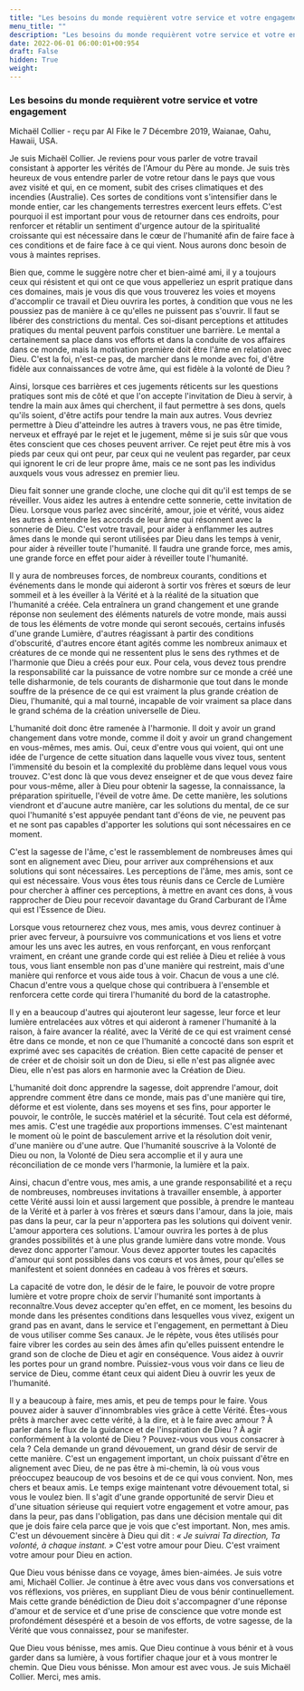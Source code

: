 ```yaml
---
title: "Les besoins du monde requièrent votre service et votre engagement"
menu_title: ""
description: "Les besoins du monde requièrent votre service et votre engagement"
date: 2022-06-01 06:00:01+00:954
draft: False
hidden: True
weight:
---
```

### Les besoins du monde requièrent votre service et votre engagement

Michaël Collier - reçu par Al Fike le 7 Décembre 2019, Waianae, Oahu, Hawaii, USA.

Je suis Michaël Collier. Je reviens pour vous parler de votre travail consistant à apporter les vérités de l'Amour du Père au monde. Je suis très heureux de vous entendre parler de votre retour dans le pays que vous avez visité et qui, en ce moment, subit des crises climatiques et des incendies (Australie). Ces sortes de conditions vont s'intensifier dans le monde entier, car les changements terrestres exercent leurs effets. C'est pourquoi il est important pour vous de retourner dans ces endroits, pour renforcer et rétablir un sentiment d'urgence autour de la spiritualité croissante qui est nécessaire dans le cœur de l'humanité afin de faire face à ces conditions et de faire face à ce qui vient. Nous aurons donc besoin de vous à maintes reprises.

Bien que, comme le suggère notre cher et bien-aimé ami, il y a toujours ceux qui résistent et qui ont ce que vous appelleriez un esprit pratique dans ces domaines, mais je vous dis que vous trouverez les voies et moyens d'accomplir ce travail et Dieu ouvrira les portes, à condition que vous ne les poussiez pas de manière à ce qu'elles ne puissent pas s'ouvrir. Il faut se libérer des constrictions du mental. Ces soi-disant perceptions et attitudes pratiques du mental peuvent parfois constituer une barrière. Le mental a certainement sa place dans vos efforts et dans la conduite de vos affaires dans ce monde, mais la motivation première doit être l'âme en relation avec Dieu. C'est la foi, n'est-ce pas, de marcher dans le monde avec foi, d'être fidèle aux connaissances de votre âme, qui est fidèle à la volonté de Dieu ?

Ainsi, lorsque ces barrières et ces jugements réticents sur les questions pratiques sont mis de côté et que l'on accepte l'invitation de Dieu à servir, à tendre la main aux âmes qui cherchent, il faut permettre à ses dons, quels qu'ils soient, d'être actifs pour tendre la main aux autres. Vous devriez permettre à Dieu d'atteindre les autres à travers vous, ne pas être timide, nerveux et effrayé par le rejet et le jugement, même si je suis sûr que vous êtes conscient que ces choses peuvent arriver. Ce rejet peut être mis à vos pieds par ceux qui ont peur, par ceux qui ne veulent pas regarder, par ceux qui ignorent le cri de leur propre âme, mais ce ne sont pas les individus auxquels vous vous adressez en premier lieu.

Dieu fait sonner une grande cloche, une cloche qui dit qu'il est temps de se réveiller. Vous aidez les autres à entendre cette sonnerie, cette invitation de Dieu. Lorsque vous parlez avec sincérité, amour, joie et vérité, vous aidez les autres à entendre les accords de leur âme qui résonnent avec la sonnerie de Dieu. C'est votre travail, pour aider à enflammer les autres âmes dans le monde qui seront utilisées par Dieu dans les temps à venir, pour aider à réveiller toute l'humanité. Il faudra une grande force, mes amis, une grande force en effet pour aider à réveiller toute l'humanité.

Il y aura de nombreuses forces, de nombreux courants, conditions et événements dans le monde qui aideront à sortir vos frères et sœurs de leur sommeil et à les éveiller à la Vérité et à la réalité de la situation que l'humanité a créée. Cela entraînera un grand changement et une grande réponse non seulement des éléments naturels de votre monde, mais aussi de tous les éléments de votre monde qui seront secoués, certains infusés d'une grande Lumière, d'autres réagissant à partir des conditions d'obscurité, d'autres encore étant agités comme les nombreux animaux et créatures de ce monde qui ne ressentent plus le sens des rythmes et de l'harmonie que Dieu a créés pour eux. Pour cela, vous devez tous prendre la responsabilité car la puissance de votre nombre sur ce monde a créé une telle disharmonie, de tels courants de disharmonie que tout dans le monde souffre de la présence de ce qui est vraiment la plus grande création de Dieu, l'humanité, qui a mal tourné, incapable de voir vraiment sa place dans le grand schéma de la création universelle de Dieu.

L'humanité doit donc être ramenée à l'harmonie. Il doit y avoir un grand changement dans votre monde, comme il doit y avoir un grand changement en vous-mêmes, mes amis. Oui, ceux d'entre vous qui voient, qui ont une idée de l'urgence de cette situation dans laquelle vous vivez tous, sentent l'immensité du besoin et la complexité du problème dans lequel vous vous trouvez. C'est donc là que vous devez enseigner et de que vous devez faire pour vous-même, aller à Dieu pour obtenir la sagesse, la connaissance, la préparation spirituelle, l'éveil de votre âme. De cette manière, les solutions viendront et d'aucune autre manière, car les solutions du mental, de ce sur quoi l'humanité s'est appuyée pendant tant d'éons de vie, ne peuvent pas et ne sont pas capables d'apporter les solutions qui sont nécessaires en ce moment.

C'est la sagesse de l'âme, c'est le rassemblement de nombreuses âmes qui sont en alignement avec Dieu, pour arriver aux compréhensions et aux solutions qui sont nécessaires. Les perceptions de l'âme, mes amis, sont ce qui est nécessaire. Vous vous êtes tous réunis dans ce Cercle de Lumière pour chercher à affiner ces perceptions, à mettre en avant ces dons, à vous rapprocher de Dieu pour recevoir davantage du Grand Carburant de l'Âme qui est l'Essence de Dieu.

Lorsque vous retournerez chez vous, mes amis, vous devrez continuer à prier avec ferveur, à poursuivre vos communications et vos liens et votre amour les uns avec les autres, en vous renforçant, en vous renforçant vraiment, en créant une grande corde qui est reliée à Dieu et reliée à vous tous, vous liant ensemble non pas d'une manière qui restreint, mais d'une manière qui renforce et vous aide tous à voir. Chacun de vous a une clé. Chacun d'entre vous a quelque chose qui contribuera à l'ensemble et renforcera cette corde qui tirera l'humanité du bord de la catastrophe.

Il y en a beaucoup d'autres qui ajouteront leur sagesse, leur force et leur lumière entrelacées aux vôtres et qui aideront à ramener l'humanité à la raison, à faire avancer la réalité, avec la Vérité de ce qui est vraiment censé être dans ce monde, et non ce que l'humanité a concocté dans son esprit et exprimé avec ses capacités de création. Bien cette capacité de penser et de créer et de choisir soit un don de Dieu, si elle n'est pas alignée avec Dieu, elle n'est pas alors en harmonie avec la Création de Dieu.

L'humanité doit donc apprendre la sagesse, doit apprendre l'amour, doit apprendre comment être dans ce monde, mais pas d'une manière qui tire, déforme et est violente, dans ses moyens et ses fins, pour apporter le pouvoir, le contrôle, le succès matériel et la sécurité. Tout cela est déformé, mes amis. C'est une tragédie aux proportions immenses. C'est maintenant le moment où le point de basculement arrive et la résolution doit venir, d'une manière ou d'une autre. Que l'humanité souscrive à la Volonté de Dieu ou non, la Volonté de Dieu sera accomplie et il y aura une réconciliation de ce monde vers l'harmonie, la lumière et la paix.

Ainsi, chacun d'entre vous, mes amis, a une grande responsabilité et a reçu de nombreuses, nombreuses invitations à travailler ensemble, à apporter cette Vérité aussi loin et aussi largement que possible, à prendre le manteau de la Vérité et à parler à vos frères et sœurs dans l'amour, dans la joie, mais pas dans la peur, car la peur n'apportera pas les solutions qui doivent venir. L'amour apportera ces solutions. L'amour ouvrira les portes à de plus grandes possibilités et à une plus grande lumière dans votre monde. Vous devez donc apporter l'amour. Vous devez apporter toutes les capacités d'amour qui sont possibles dans vos cœurs et vos âmes, pour qu'elles se manifestent et soient données en cadeau à vos frères et sœurs.

La capacité de votre don, le désir de le faire, le pouvoir de votre propre lumière et votre propre choix de servir l'humanité sont importants à reconnaître.Vous devez accepter qu'en effet, en ce moment, les besoins du monde dans les présentes conditions dans lesquelles vous vivez, exigent un grand pas en avant, dans le service et l'engagement, en permettant à Dieu de vous utiliser comme Ses canaux. Je le répète, vous êtes utilisés pour faire vibrer les cordes au sein des âmes afin qu'elles puissent entendre le grand son de cloche de Dieu et agir en conséquence. Vous aidez à ouvrir les portes pour un grand nombre. Puissiez-vous vous voir dans ce lieu de service de Dieu, comme étant ceux qui aident Dieu à ouvrir les yeux de l'humanité.

Il y a beaucoup à faire, mes amis, et peu de temps pour le faire. Vous pouvez aider à sauver d'innombrables vies grâce à cette Vérité. Êtes-vous prêts à marcher avec cette vérité, à la dire, et à le faire avec amour ? À parler dans le flux de la guidance et de l'inspiration de Dieu ? À agir conformément à la volonté de Dieu ? Pouvez-vous vous vous consacrer à cela ? Cela demande un grand dévouement, un grand désir de servir de cette manière. C'est un engagement important, un choix puissant d'être en alignement avec Dieu, de ne pas être à mi-chemin, là où vous vous préoccupez beaucoup de vos besoins et de ce qui vous convient. Non, mes chers et beaux amis. Le temps exige maintenant votre dévouement total, si vous le voulez bien. Il s'agit d'une grande opportunité de servir Dieu et d'une situation sérieuse qui requiert votre engagement et votre amour, pas dans la peur, pas dans l'obligation, pas dans une décision mentale qui dit que je dois faire cela parce que je vois que c'est important. Non, mes amis. C'est un dévouement sincère à Dieu qui dit : *« Je suivrai Ta direction, Ta volonté, à chaque instant. »* C'est votre amour pour Dieu. C'est vraiment votre amour pour Dieu en action.

Que Dieu vous bénisse dans ce voyage, âmes bien-aimées. Je suis votre ami, Michaël Collier. Je continue à être avec vous dans vos conversations et vos réflexions, vos prières, en suppliant Dieu de vous bénir continuellement. Mais cette grande bénédiction de Dieu doit s'accompagner d'une réponse d'amour et de service et d'une prise de conscience que votre monde est profondément désespéré et a besoin de vos efforts, de votre sagesse, de la Vérité que vous connaissez, pour se manifester.

Que Dieu vous bénisse, mes amis. Que Dieu continue à vous bénir et à vous garder dans sa lumière, à vous fortifier chaque jour et à vous montrer le chemin. Que Dieu vous bénisse. Mon amour est avec vous. Je suis Michaël Collier. Merci, mes amis.
